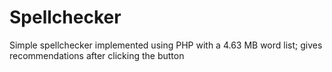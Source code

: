 # Spellchecker
 Simple spellchecker implemented using PHP with a 4.63 MB word list; gives recommendations after clicking the button
